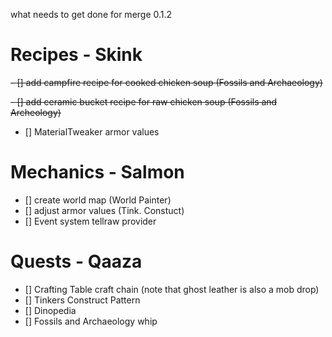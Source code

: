 what needs to get done for merge 0.1.2

# Recipes - Skink
~~- [] add campfire recipe for cooked chicken soup (Fossils and Archaeology)~~

~~- [] add ceramic bucket recipe for raw chicken soup (Fossils and Archeology)~~
- [] MaterialTweaker armor values

# Mechanics - Salmon
- [] create world map (World Painter)
- [] adjust armor values (Tink. Constuct)
- [] Event system tellraw provider

# Quests - Qaaza
- [] Crafting Table craft chain (note that ghost leather is also a mob drop)
- [] Tinkers Construct Pattern
- [] Dinopedia
- [] Fossils and Archaeology whip
